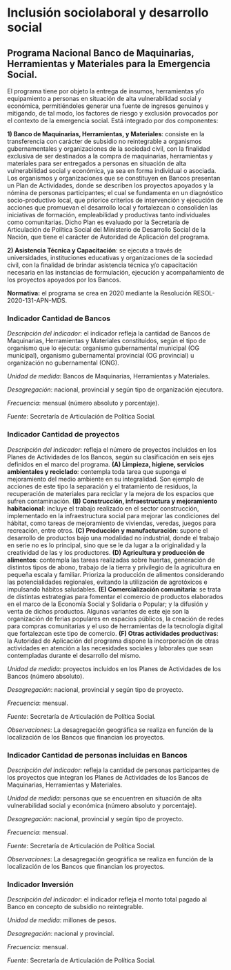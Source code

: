 # Inclusión sociolaboral y desarrollo social
## Programa Nacional Banco de Maquinarias, Herramientas y Materiales para la Emergencia Social. 

El programa tiene por objeto la entrega de insumos, herramientas y/o equipamiento a personas en situación de alta vulnerabilidad social y económica, permitiéndoles generar una fuente de ingresos genuinos y mitigando, de tal modo, los factores de riesgo y exclusión provocados por el contexto de la emergencia social. Está integrado por dos componentes:

**1) Banco de Maquinarias, Herramientas, y Materiales**: consiste en la transferencia con carácter de subsidio no reintegrable a organismos gubernamentales y organizaciones de la sociedad civil, con la finalidad exclusiva de ser destinados a la compra de maquinarias, herramientas y materiales para ser entregados a personas en situación de alta vulnerabilidad social y económica, ya sea en forma individual o asociada. Los organismos y organizaciones que se constituyen en Bancos presentan un Plan de Actividades, donde se describen los proyectos apoyados y la nómina de personas participantes; el cual se fundamenta en un diagnóstico socio-productivo local, que priorice criterios de intervención y ejecución de acciones que promuevan el desarrollo local y fortalezcan o consoliden las iniciativas de formación, empleabilidad y productivas tanto individuales como comunitarias. Dicho Plan es evaluado por la Secretaría de Articulación de Política Social del Ministerio de Desarrollo Social de la Nación, que tiene el carácter de Autoridad de Aplicación del programa.

**2) Asistencia Técnica y Capacitación**: se ejecuta a través de universidades, instituciones educativas y organizaciones de la sociedad civil, con la finalidad de brindar asistencia técnica y/o capacitación necesaria en las instancias de formulación, ejecución y acompañamiento de los proyectos apoyados por los Bancos.

**Normativa:** el programa se crea en 2020 mediante la Resolución RESOL-2020-131-APN-MDS.


### Indicador Cantidad de Bancos

_Descripción del indicador_: el indicador refleja la cantidad de Bancos de Maquinarias, Herramientas y Materiales constituidos, según el tipo de organismo que lo ejecuta: organismo gubernamental municipal (OG municipal), organismo gubernamental provincial (OG provincial) u organización no gubernamental (ONG).

_Unidad de medida_: Bancos de Maquinarias, Herramientas y Materiales.

_Desagregación_: nacional, provincial y según tipo de organización ejecutora.

_Frecuencia_: mensual (número absoluto y porcentaje).

_Fuente_: Secretaría de Articulación de Política Social. 


### Indicador Cantidad de proyectos

_Descripción del indicador_: refleja el número de proyectos incluidos en los Planes de Actividades de los Bancos, según su clasificación en seis ejes definidos en el marco del programa. **(A) Limpieza, higiene, servicios ambientales y reciclado**: contempla toda tarea que suponga el mejoramiento del medio ambiente en su integralidad. Son ejemplo de acciones de este tipo la separación y el tratamiento de residuos, la recuperación de materiales para reciclar y la mejora de los espacios que sufren contaminación. **(B) Construcción, infraestructura y mejoramiento habitacional**: incluye el trabajo realizado en el sector construcción, implementado en la infraestructura social para mejorar las condiciones del hábitat, como tareas de mejoramiento de viviendas, veredas, juegos para recreación, entre otros. **(C) Producción y manufacturación**: supone el desarrollo de productos bajo una modalidad no industrial, donde el trabajo en serie no es lo principal, sino que se le da lugar a la originalidad y la creatividad de las y los productores. **(D) Agricultura y producción de alimentos**: contempla las tareas realizadas sobre huertas, generación de distintos tipos de abono, trabajo de la tierra y privilegio de la agricultura en pequeña escala y familiar. Prioriza la producción de alimentos considerando las potencialidades regionales, evitando la utilización de agrotóxicos e impulsando hábitos saludables. **(E) Comercialización comunitaria**: se trata de distintas estrategias para fomentar el comercio de productos elaborados en el marco de la Economía Social y Solidaria o Popular; y la difusión y venta de dichos productos. Algunas variantes de este eje son la organización de ferias populares en espacios públicos, la creación de redes para compras comunitarias y el uso de herramientas de la tecnología digital que fortalezcan este tipo de comercio. **(F) Otras actividades productivas**: la Autoridad de Aplicación del programa dispone la incorporación de otras actividades en atención a las necesidades sociales y laborales que sean contempladas durante el desarrollo del mismo.

_Unidad de medida_: proyectos incluidos en los Planes de Actividades de los Bancos (número absoluto).

_Desagregación_: nacional, provincial y según tipo de proyecto.

_Frecuencia_: mensual.

_Fuente_: Secretaría de Articulación de Política Social. 

_Observaciones_: La desagregación geográfica se realiza en función de la localización de los Bancos que financian los proyectos. 


### Indicador Cantidad de personas incluidas en Bancos 

_Descripción del indicador_: refleja la cantidad de personas participantes de los proyectos que integran los Planes de Actividades de los Bancos de Maquinarias, Herramientas y Materiales.

_Unidad de medida_: personas que se encuentren en situación de alta vulnerabilidad social y económica (número absoluto y porcentaje).

_Desagregación_: nacional, provincial y según tipo de proyecto.

_Frecuencia_: mensual.

_Fuente_: Secretaría de Articulación de Política Social. 

_Observaciones_: La desagregación geográfica se realiza en función de la localización de los Bancos que financian los proyectos. 


### Indicador Inversión

_Descripción del indicador_: el indicador refleja el monto total pagado al Banco en concepto de subsidio no reintegrable.

_Unidad de medida_: millones de pesos.

_Desagregación_: nacional y provincial.

_Frecuencia_: mensual.

_Fuente_: Secretaría de Articulación de Política Social.
